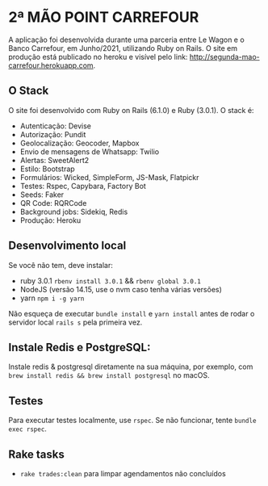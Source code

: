 # 2ª MÃO POINT CARREFOUR
A aplicação foi desenvolvida durante uma parceria entre Le Wagon e o Banco Carrefour, em Junho/2021, utilizando Ruby on Rails. O site em produção está publicado no heroku e visível pelo link: http://segunda-mao-carrefour.herokuapp.com.

## O Stack
O site foi desenvolvido com Ruby on Rails (6.1.0) e Ruby (3.0.1). O stack é:
- Autenticação: Devise
- Autorização: Pundit
- Geolocalização: Geocoder, Mapbox
- Envio de mensagens de Whatsapp: Twilio
- Alertas: SweetAlert2
- Estilo: Bootstrap
- Formulários: Wicked, SimpleForm, JS-Mask, Flatpickr
- Testes: Rspec, Capybara, Factory Bot
- Seeds: Faker
- QR Code: RQRCode
- Background jobs: Sidekiq, Redis
- Produção: Heroku

## Desenvolvimento local
Se você não tem, deve instalar:
- ruby 3.0.1 `rbenv install 3.0.1` && `rbenv global 3.0.1`
- NodeJS (versão 14.15, use o nvm caso tenha várias versões)
- yarn `npm i -g yarn`

Não esqueça de executar `bundle install` e `yarn install` antes de rodar o servidor local `rails s` pela primeira vez.

## Instale Redis e PostgreSQL:
Instale redis & postgresql diretamente na sua máquina, por exemplo, com `brew install redis && brew install postgresql` no macOS.

## Testes
Para executar testes localmente, use `rspec`. Se não funcionar, tente `bundle exec rspec`.

## Rake tasks
- `rake trades:clean` para limpar agendamentos não concluídos
